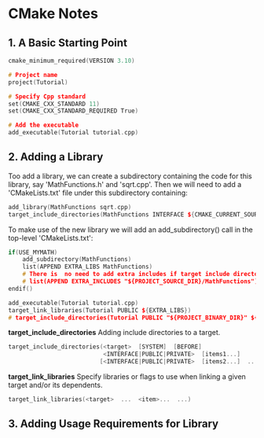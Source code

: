 # CMake Notes
## 1. A Basic Starting Point 
```cpp
cmake_minimum_required(VERSION 3.10)

# Project name
project(Tutorial)

# Specify Cpp standard
set(CMAKE_CXX_STANDARD 11)
set(CMAKE_CXX_STANDARD_REQUIRED True)

# Add the executable
add_executable(Tutorial tutorial.cpp)
```

## 2. Adding a Library
Too add a library, we can create a subdirectory containing the code for this library, say 'MathFunctions.h' and 'sqrt.cpp'. Then we will need to add a 'CMakeLists.txt' file under this subdirectory containing: 
```cpp
add_library(MathFunctions sqrt.cpp)
target_include_directories(MathFunctions INTERFACE ${CMAKE_CURRENT_SOURCE_DIR})
```

To make use of the new library we will add an add_subdirectory() call in the top-level 'CMakeLists.txt':
```cpp
if(USE_MYMATH)
	add_subdirectory(MathFunctions)
	list(APPEND EXTRA_LIBS MathFunctions)
	# There is  no need to add extra includes if target include directories is added in th
	# list(APPEND EXTRA_INCLUDES "${PROJECT_SOURCE_DIR}/MathFunctions")
endif()

add_executable(Tutorial tutorial.cpp)
target_link_libraries(Tutorial PUBLIC ${EXTRA_LIBS})
# target_include_directories(Tutorial PUBLIC "${PROJECT_BINARY_DIR}" ${EXTRA_INCLUDES})
```

**target_include_directories**
Adding include directories to a target.
```cpp
target_include_directories(<target>  [SYSTEM]  [BEFORE]
						   <INTERFACE|PUBLIC|PRIVATE>  [items1...]
						  [<INTERFACE|PUBLIC|PRIVATE>  [items2...]  ...])
```
**target_link_libraries**
Specify libraries or flags to use when linking a given target and/or its dependents.
```cpp
target_link_libraries(<target>  ...  <item>...  ...)
```

## 3. Adding Usage Requirements for Library

<!--stackedit_data:
eyJoaXN0b3J5IjpbOTYzNTU0MTM1LDk5NDU3OTAxOCwxNTE1OT
kxMTY1LC0xODkzMzc5ODIyLC0xMTk3NTE1NDIwLDE1MjU3MjA5
NjYsLTE4MjI0MTE1MiwyMzU5MzQwMjgsMTQ1NTc2NDc1Nl19
-->